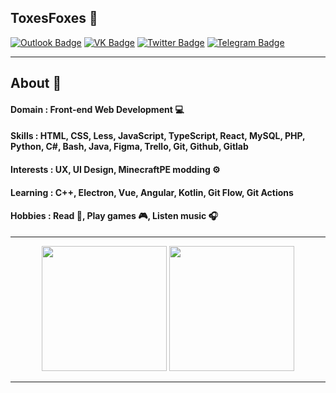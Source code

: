 ## ToxesFoxes 🦊

[![Outlook Badge](https://img.shields.io/badge/-Outlook-0078D4?style=flat-square&labelColor=0078D4&logo=microsoftoutlook&logoColor=white&link=mailto:toxes_foxes@outlook.com)](https://www.twitter.com/toxesfoxes/)
[![VK Badge](https://img.shields.io/badge/-Вконтакте-4680C2?style=flat-square&logo=vk&logoColor=white)](https://vk.com/toxesfoxes)
[![Twitter Badge](https://img.shields.io/badge/-Twitter-1da1f2?style=flat-square&labelColor=1da1f2&logo=twitter&logoColor=white&link=https://www.twitter.com/toxesfoxes/)](https://www.twitter.com/toxesfoxes/)
[![Telegram Badge](https://img.shields.io/badge/-Telegram-26A5E4?style=flat-square&labelColor=26A5E4&logo=telegram&logoColor=white&link=mailto:toxes_foxes@outlook.com)](https://www.twitter.com/toxesfoxes/)
<hr>

<div align="center">

</div>

## About 📌

#### Domain : Front-end Web Development 💻
#### Skills : HTML, CSS, Less, JavaScript, TypeScript, React, MySQL, PHP, Python, С#, Bash, Java, Figma, Trello, Git, Github, Gitlab
#### Interests : UX, UI Design, MinecraftPE modding ⚙️
#### Learning : C++, Electron, Vue, Angular, Kotlin, Git Flow, Git Actions
#### Hobbies : Read 📕, Play games 🎮, Listen music 🎧

<hr>

<div align="center">
  <img height="200em" src="https://github-readme-stats.vercel.app/api?username=toxesfoxes&bg_color=30,FD6B19,FE1E07&title_color=fff&text_color=fff&hide_border=true&show_icons=true&icon_color=fff&count_private=true&custom_title=My%20Stats" />
  <img height="200em" src="https://github-readme-stats.vercel.app/api/top-langs/?username=toxesfoxes&layout=compact&bg_color=30,FD6B19,FE1E07&title_color=fff&text_color=fff&hide_border=true&custom_title=I%20use" />
</div>

<hr>
<!--
**ToxesFoxes/ToxesFoxes** is a ✨ _special_ ✨ repository because its `README.md` (this file) appears on your GitHub profile.
-->
